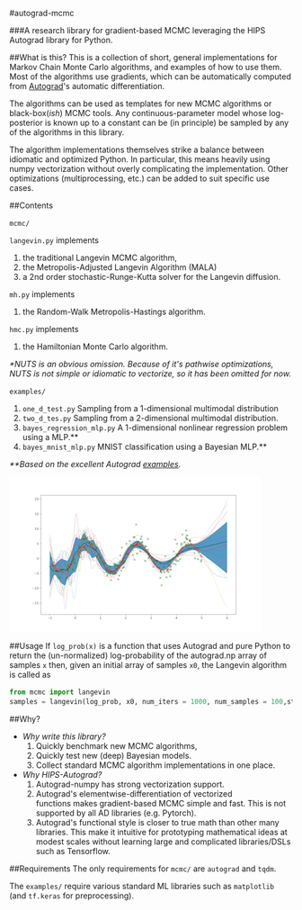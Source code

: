 #autograd-mcmc

###A research library for gradient-based MCMC leveraging the HIPS Autograd library for Python.

##What is this?
This is a collection of short, general implementations for Markov Chain Monte Carlo algorithms, and examples of how to use them. Most of the algorithms use gradients, which can be automatically computed from [Autograd](https://github.com/HIPS/autograd)'s automatic differentiation. 

The algorithms can be used as templates for new MCMC algorithms or black-box(*ish*) MCMC tools. Any continuous-parameter model whose log-posterior is known up to a constant can be (in principle) be sampled by any of the algorithms in this library.

The algorithm implementations themselves strike a balance between idiomatic and optimized Python. In particular, this means heavily using numpy vectorization without overly complicating the implementation. Other optimizations (multiprocessing, etc.) can be added to suit specific use cases.

##Contents

``mcmc/``

``langevin.py`` implements

1. the traditional Langevin MCMC algorithm, 
2. the Metropolis-Adjusted Langevin Algorithm (MALA)
3. a 2nd order stochastic-Runge-Kutta solver for the Langevin diffusion.

``mh.py`` implements

1. the Random-Walk Metropolis-Hastings algorithm.

``hmc.py`` implements

1. the Hamiltonian Monte Carlo algorithm.

*\*NUTS is an obvious omission. Because of it's pathwise optimizations, NUTS is not simple or idiomatic to vectorize, so it has been omitted for now.*

``examples/``

1. ``one_d_test.py`` Sampling from a 1-dimensional multimodal distribution
2. ``two_d_tes.py`` Sampling from a 2-dimensional multimodal distribution. 
3. ``bayes_regression_mlp.py`` A 1-dimensional nonlinear regression problem using a MLP.\*\*
4. ``bayes_mnist_mlp.py`` MNIST classification using a Bayesian MLP.\*\*

*\*\*Based on the excellent Autograd [examples](https://github.com/HIPS/autograd/tree/master/examples).*

![bayesian reg](./examples/bayes_mlp_regr.png)

##Usage
If ``log_prob(x)`` is a function that uses Autograd and pure Python to return the (un-normalized) log-probability of the autograd.np array of samples ``x`` then, given an initial array of samples ``x0``, the Langevin algorithm is called as

```python
from mcmc import langevin
samples = langevin(log_prob, x0, num_iters = 1000, num_samples = 100,step_size = 0.001)
```

##Why?
- *Why write this library?* 
	1. Quickly benchmark new MCMC algorithms,
	2. Quickly test new (deep) Bayesian models. 
	3. Collect standard MCMC algorithm implementations in one place. 
- *Why HIPS-Autograd?*  
	1. Autograd-numpy has strong vectorization support.
	2. Autograd's elementwise-differentiation of vectorized functions makes gradient-based MCMC simple and fast. This is not supported by all AD libraries (e.g. Pytorch).
	3. Autograd's functional style is closer to true math than other many libraries. This make it intuitive for prototyping mathematical ideas at modest scales without learning large and complicated libraries/DSLs such as Tensorflow.

##Requirements
The only requirements for ``mcmc/`` are ``autograd`` and ``tqdm``.

The ``examples/`` require various standard ML libraries such as ``matplotlib`` (and ``tf.keras`` for preprocessing).